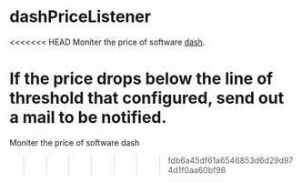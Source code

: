 # dashPriceListener
<<<<<<< HEAD
Moniter the price of software [dash](http://kapeli.com/dash).

If the price drops below the line of threshold that configured, send out a mail to be notified.
=======
Moniter the price of software dash
>>>>>>> fdb6a45df61a6546853d6d29d974d1f0aa60bf98
